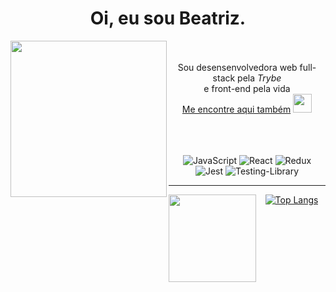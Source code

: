 <h1 align='center'>
  Oi, eu sou Beatriz.

</h1>

<div align="center">
  
<img align="left" src="https://media.giphy.com/media/3og0IAzB7lmOo2q0Ss/giphy.gif" height="250" />

<br><br>Sou desensenvolvedora web full-stack pela <i>Trybe</i> <br>e front-end pela vida<br>
[Me encontre aqui também](https://linkedin.com/in/fagundesbeatriz)
[<img src="https://media.giphy.com/media/HQTYdpx1yhxWpugAi2/giphy.gif" height="30" width="30" />](https://linkedin.com/in/fagundesbeatriz)<br><br><br><br>

![JavaScript](https://img.shields.io/badge/javascript-%23323330.svg?style=for-the-badge&logo=javascript&logoColor=%23F7DF1E)
![React](https://img.shields.io/badge/react-%2320232a.svg?style=for-the-badge&logo=react&logoColor=%2361DAFB)
![Redux](https://img.shields.io/badge/redux-%23593d88.svg?style=for-the-badge&logo=redux&logoColor=white)
![Jest](https://img.shields.io/badge/-jest-%23C21325?style=for-the-badge&logo=jest&logoColor=white)
![Testing-Library](https://img.shields.io/badge/-TestingLibrary-%23E33332?style=for-the-badge&logo=testing-library&logoColor=white)

</div>

---

<div align="center">

<img align="left" src="https://media.giphy.com/media/GPJj5Axw7sEauvWOUb/giphy.gif" height="140" />

  
[![Top Langs](https://github-readme-stats.vercel.app/api/top-langs/?username=btriz&theme=midnight-purple&hide_border=true&layout=compact)](https://github.com/anuraghazra/github-readme-stats)


</div>

<!--
**Btriz/Btriz** is a ✨ _special_ ✨ repository because its `README.md` (this file) appears on your GitHub profile.

Here are some ideas to get you started:

- 🔭 I’m currently working on ...
- 🌱 I’m currently learning ...
- 👯 I’m looking to collaborate on ...
- 🤔 I’m looking for help with ...
- 💬 Ask me about ...
- 📫 How to reach me: ...
- 😄 Pronouns: ...
- ⚡ Fun fact: ...
-->
